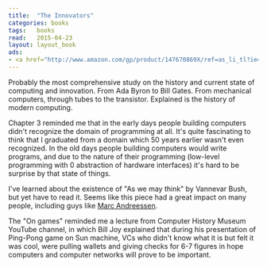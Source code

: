 ```yaml
---
title:  "The Innovators"
categories: books
tags:	books
read:	2015-04-23
layout: layout_book
ads:
- <a href="http://www.amazon.com/gp/product/147670869X/ref=as_li_tl?ie=UTF8&camp=1789&creative=390957&creativeASIN=147670869X&linkCode=as2&tag=wojcadamkoszh-20&linkId=HZV5TCBADLZTGTAQ"><img border="0" src="http://ws-na.amazon-adsystem.com/widgets/q?_encoding=UTF8&ASIN=147670869X&Format=_SL160_&ID=AsinImage&MarketPlace=US&ServiceVersion=20070822&WS=1&tag=wojcadamkoszh-20" ></a><img src="http://ir-na.amazon-adsystem.com/e/ir?t=wojcadamkoszh-20&l=as2&o=1&a=147670869X" width="1" height="1" border="0" alt="" style="border:none >!important; margin:0px !important;" />
---
```


Probably the most comprehensive study on the history and current state of
computing and innovation. From Ada Byron to Bill Gates. From mechanical
computers, through tubes to the transistor. Explained is the history of
modern computing.

Chapter 3 reminded me that in the early days people building computers
didn't recognize the domain of programming at all. It's quite fascinating to
think that I graduated from a domain which 50 years earlier wasn't even
recognized. In the old days people building computers would write
programs, and due to the nature of their programming (low-level programming
with 0 abstraction of hardware interfaces) it's hard to be surprise by that
state of things.

I've learned about the existence of "As we may think" by Vannevar Bush, but
yet have to read it. Seems like this piece had a great impact on many
people, including guys like
[Marc Andreessen](http://www.twitter.com/pmarca/).

The "On games" reminded me a lecture from Computer History Museum YouTube
channel, in which Bill Joy explained that during his presentation of
Ping-Pong game on Sun machine, VCs who didn't know what it is but felt it
was cool, were pulling wallets and giving checks for 6-7 figures in hope
computers and computer networks will prove to be important.


